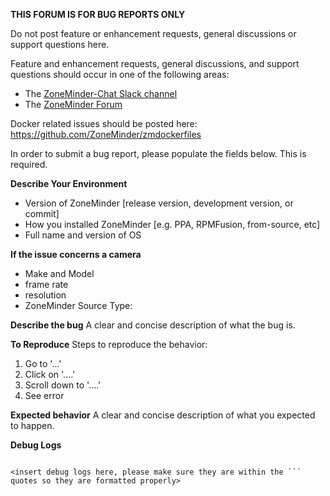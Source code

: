 **THIS FORUM IS FOR BUG REPORTS ONLY**

Do not post feature or enhancement requests, general discussions or support questions here.

Feature and enhancement requests, general discussions, and support questions should occur in one of the following areas:

- The [ZoneMinder-Chat Slack channel](https://zoneminder-chat.herokuapp.com/)
- The [ZoneMinder Forum](https://forums.zoneminder.com/)

Docker related issues should be posted here: https://github.com/ZoneMinder/zmdockerfiles

In order to submit a bug report, please populate the fields below. This is required.

**Describe Your Environment**
- Version of ZoneMinder [release version, development version, or commit]
- How you installed ZoneMinder [e.g. PPA, RPMFusion, from-source, etc]
- Full name and version of OS

**If the issue concerns a camera**
- Make and Model
- frame rate
- resolution
- ZoneMinder Source Type:

**Describe the bug**
A clear and concise description of what the bug is.

**To Reproduce**
Steps to reproduce the behavior:
1. Go to '...'
2. Click on '....'
3. Scroll down to '....'
4. See error

**Expected behavior**
A clear and concise description of what you expected to happen.

**Debug Logs**
```

<insert debug logs here, please make sure they are within the ``` quotes so they are formatted properly>

```
